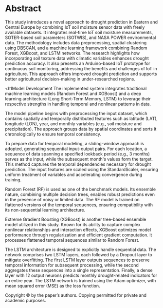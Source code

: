 <h1>Abstract</h1>
This study introduces a novel approach to drought prediction in Eastern and Central Europe by combining IoT soil moisture sensor data with freely available datasets. It integrates real-time IoT soil moisture measurements, SOTER-based soil parameters (SOTWIS), and NASA POWER environmental data. The methodology includes data preprocessing, spatial clustering using DBSCAN, and a machine learning framework combining Random Forest, XGBoost, and LSTM networks. The research highlights how incorporating soil texture data with climatic variables enhances drought prediction accuracy. It also presents an Arduino-based IoT prototype for continuous soil monitoring, addressing the benefits and challenges of IoT in agriculture. This approach offers improved drought prediction and supports better agricultural decision-making in under-researched regions.

<h1Model Development</h1>
The implemented system integrates traditional machine learning models (Random Forest and XGBoost) and a deep learning architecture (Long Short-Term Memory, LSTM) to leverage their respective strengths in handling temporal and nonlinear patterns in data.

The model pipeline begins with preprocessing the input dataset, which contains spatially and temporally distributed features such as latitude (LAT), longitude (LON), year, and monthly variables (e.g., soil moisture and precipitation). The approach groups data by spatial coordinates and sorts it chronologically to ensure temporal consistency.

To prepare data for temporal modeling, a sliding-window approach is adopted, generating sequential input-output pairs. For each location, a sequence of data spanning a specified lookback period (e.g., 3 months) serves as the input, while the subsequent month's values form the target. This method captures the temporal dependencies necessary for drought prediction. The input features are scaled using the StandardScaler, ensuring uniform treatment of variables and accelerating convergence during training.

Random Forest (RF) is used as one of the benchmark models. Its ensemble nature, combining multiple decision trees, enables robust predictions even in the presence of noisy or limited data. The RF model is trained on flattened versions of the temporal sequences, ensuring compatibility with its non-sequential learning architecture.

Extreme Gradient Boosting (XGBoost) is another tree-based ensemble model utilized in this study. Known for its ability to capture complex nonlinear relationships and interaction effects, XGBoost optimizes model performance through regularization and efficient gradient computation. It processes flattened temporal sequences similar to Random Forest.

The LSTM architecture is designed to explicitly handle sequential data. The network comprises two LSTM layers, each followed by a Dropout layer to mitigate overfitting. The first LSTM layer outputs sequences to preserve temporal information for subsequent processing, while the second aggregates these sequences into a single representation. Finally, a dense layer with 12 output neurons predicts monthly drought-related indicators for an entire year. The LSTM network is trained using the Adam optimizer, with mean squared error (MSE) as the loss function.

Copyright © by the paper’s authors. Copying permitted for
private and academic purposes.
